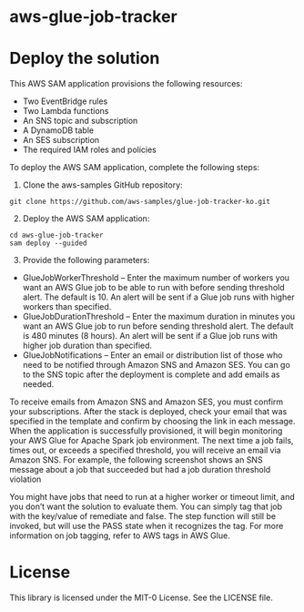 # aws-glue-job-tracker

# Deploy the solution
This AWS SAM application provisions the following resources:

*	Two EventBridge rules
*	Two Lambda functions
*	An SNS topic and subscription
*	A DynamoDB table
*	An SES subscription
*	The required IAM roles and policies

To deploy the AWS SAM application, complete the following steps:

1.	Clone the aws-samples GitHub repository: 
```
git clone https://github.com/aws-samples/glue-job-tracker-ko.git
```
2.	Deploy the AWS SAM application:
```
cd aws-glue-job-tracker
sam deploy --guided
```

3.	Provide the following parameters:

* GlueJobWorkerThreshold – Enter the maximum number of workers you want an AWS Glue job to be able to run with before sending threshold alert. The default is 10. An alert will be sent if a Glue job runs with higher workers than specified.
* GlueJobDurationThreshold – Enter the maximum duration in minutes you want an AWS Glue job to run before sending threshold alert. The default is 480 minutes (8 hours). An alert will be sent if a Glue job runs with higher job duration than specified.
* GlueJobNotifications – Enter an email or distribution list of those who need to be notified through Amazon SNS and Amazon SES. You can go to the SNS topic after the deployment is complete and add emails as needed.

To receive emails from Amazon SNS and Amazon SES, you must confirm your subscriptions. After the stack is deployed, check your email that was specified in the template and confirm by choosing the link in each message. When the application is successfully provisioned, it will begin monitoring your AWS Glue for Apache Spark job environment. The next time a job fails, times out, or exceeds a specified threshold, you will receive an email via Amazon SNS. For example, the following screenshot shows an SNS message about a job that succeeded but had a job duration threshold violation

You might have jobs that need to run at a higher worker or timeout limit, and you don’t want the solution to evaluate them. You can simply tag that job with the key/value of remediate and false. The step function will still be invoked, but will use the PASS state when it recognizes the tag. For more information on job tagging, refer to AWS tags in AWS Glue.

# License

This library is licensed under the MIT-0 License. See the LICENSE file.
